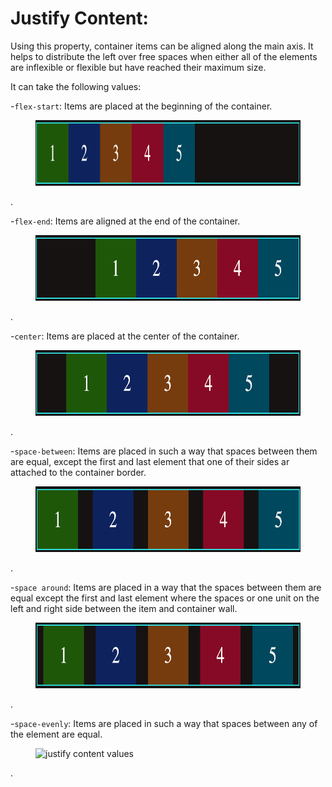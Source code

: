 # Justify Content:

Using this property, container items can be aligned along the main axis. It helps to distribute the left over free spaces when either all of the elements are inflexible or flexible but have reached their maximum size.

It can take the following values:

-`flex-start`: Items are placed at the beginning of the container.

<figure>
<img src="../assets/justify-content/start.png" alt="justify content values" height="105" width="720" />
</figure>.

-`flex-end`: Items are aligned at the end of the container.

<figure>
<img src="../assets/justify-content/end.png" alt="justify content values" height="105" width="720" />
</figure>.

-`center`: Items are placed at the center of the container.

<figure>
<img src="../assets/justify-content/center.png" alt="justify content values" height="105" width="720" />
</figure>.

-`space-between`: Items are placed in such a way that spaces between them are equal, except the first and last element that one of their sides ar attached to the container border.

<figure>
<img src="../assets/justify-content/between.png" alt="justify content values" height="105" width="720" />
</figure>.

-`space around`: Items are placed in a way that the spaces between them are equal except the first and last element where the spaces or one unit on the left and right side between the item and container wall.

 <figure>
<img src="../assets/justify-content/around.png" alt="justify content values" height="105" width="720" />
</figure>.
 
 -`space-evenly`: Items are placed in such a way that spaces between any of the element are equal.

 <figure>
<img src="../assets/justify-content/evenly.png" alt="justify content values" height="105" width="720" />
</figure>.

